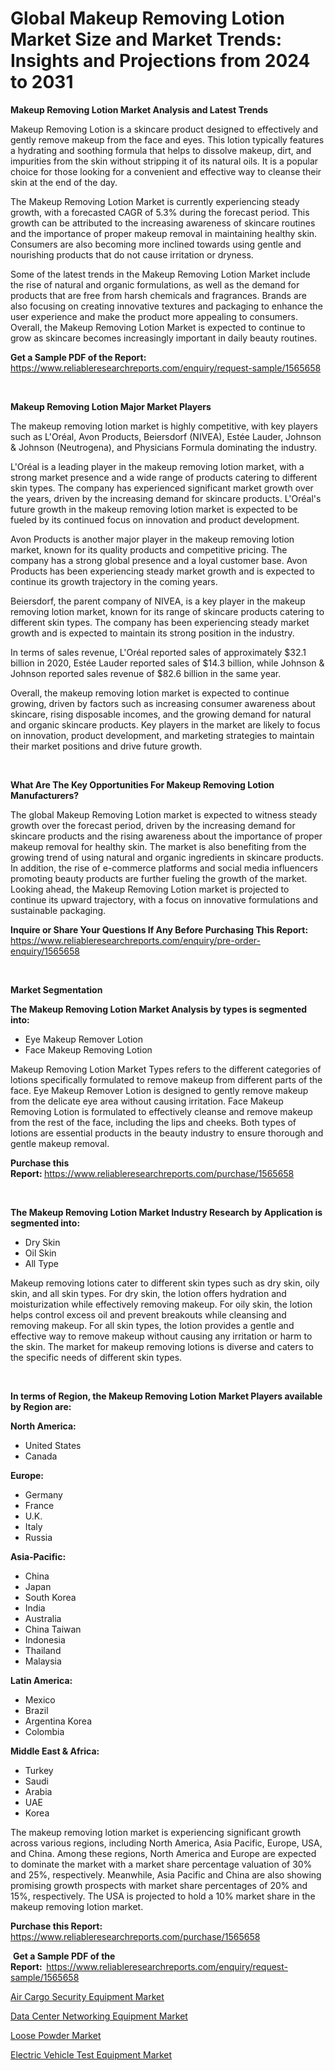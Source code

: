 <p><h1>Global Makeup Removing Lotion Market Size and Market Trends: Insights and Projections from 2024 to 2031</h1></p><p><strong>Makeup Removing Lotion Market Analysis and Latest Trends</strong></p>
<p><p>Makeup Removing Lotion is a skincare product designed to effectively and gently remove makeup from the face and eyes. This lotion typically features a hydrating and soothing formula that helps to dissolve makeup, dirt, and impurities from the skin without stripping it of its natural oils. It is a popular choice for those looking for a convenient and effective way to cleanse their skin at the end of the day.</p><p>The Makeup Removing Lotion Market is currently experiencing steady growth, with a forecasted CAGR of 5.3% during the forecast period. This growth can be attributed to the increasing awareness of skincare routines and the importance of proper makeup removal in maintaining healthy skin. Consumers are also becoming more inclined towards using gentle and nourishing products that do not cause irritation or dryness.</p><p>Some of the latest trends in the Makeup Removing Lotion Market include the rise of natural and organic formulations, as well as the demand for products that are free from harsh chemicals and fragrances. Brands are also focusing on creating innovative textures and packaging to enhance the user experience and make the product more appealing to consumers. Overall, the Makeup Removing Lotion Market is expected to continue to grow as skincare becomes increasingly important in daily beauty routines.</p></p>
<p><strong>Get a Sample PDF of the Report:&nbsp;</strong> <a href="https://www.reliableresearchreports.com/enquiry/request-sample/1565658">https://www.reliableresearchreports.com/enquiry/request-sample/1565658</a></p>
<p>&nbsp;</p>
<p><strong>Makeup Removing Lotion Major Market Players</strong></p>
<p><p>The makeup removing lotion market is highly competitive, with key players such as L'Oréal, Avon Products, Beiersdorf (NIVEA), Estée Lauder, Johnson & Johnson (Neutrogena), and Physicians Formula dominating the industry.</p><p>L'Oréal is a leading player in the makeup removing lotion market, with a strong market presence and a wide range of products catering to different skin types. The company has experienced significant market growth over the years, driven by the increasing demand for skincare products. L'Oréal's future growth in the makeup removing lotion market is expected to be fueled by its continued focus on innovation and product development.</p><p>Avon Products is another major player in the makeup removing lotion market, known for its quality products and competitive pricing. The company has a strong global presence and a loyal customer base. Avon Products has been experiencing steady market growth and is expected to continue its growth trajectory in the coming years.</p><p>Beiersdorf, the parent company of NIVEA, is a key player in the makeup removing lotion market, known for its range of skincare products catering to different skin types. The company has been experiencing steady market growth and is expected to maintain its strong position in the industry.</p><p>In terms of sales revenue, L'Oréal reported sales of approximately $32.1 billion in 2020, Estée Lauder reported sales of $14.3 billion, while Johnson & Johnson reported sales revenue of $82.6 billion in the same year.</p><p>Overall, the makeup removing lotion market is expected to continue growing, driven by factors such as increasing consumer awareness about skincare, rising disposable incomes, and the growing demand for natural and organic skincare products. Key players in the market are likely to focus on innovation, product development, and marketing strategies to maintain their market positions and drive future growth.</p></p>
<p>&nbsp;</p>
<p><strong>What Are The Key Opportunities For Makeup Removing Lotion Manufacturers?</strong></p>
<p><p>The global Makeup Removing Lotion market is expected to witness steady growth over the forecast period, driven by the increasing demand for skincare products and the rising awareness about the importance of proper makeup removal for healthy skin. The market is also benefiting from the growing trend of using natural and organic ingredients in skincare products. In addition, the rise of e-commerce platforms and social media influencers promoting beauty products are further fueling the growth of the market. Looking ahead, the Makeup Removing Lotion market is projected to continue its upward trajectory, with a focus on innovative formulations and sustainable packaging.</p></p>
<p><strong>Inquire or Share Your Questions If Any Before Purchasing This Report:</strong> <a href="https://www.reliableresearchreports.com/enquiry/pre-order-enquiry/1565658">https://www.reliableresearchreports.com/enquiry/pre-order-enquiry/1565658</a></p>
<p>&nbsp;</p>
<p><strong>Market Segmentation</strong></p>
<p><strong>The Makeup Removing Lotion Market Analysis by types is segmented into:</strong></p>
<p><ul><li>Eye Makeup Remover Lotion</li><li>Face Makeup Removing Lotion</li></ul></p>
<p><p>Makeup Removing Lotion Market Types refers to the different categories of lotions specifically formulated to remove makeup from different parts of the face. Eye Makeup Remover Lotion is designed to gently remove makeup from the delicate eye area without causing irritation. Face Makeup Removing Lotion is formulated to effectively cleanse and remove makeup from the rest of the face, including the lips and cheeks. Both types of lotions are essential products in the beauty industry to ensure thorough and gentle makeup removal.</p></p>
<p><strong>Purchase this Report:&nbsp;</strong><a href="https://www.reliableresearchreports.com/purchase/1565658">https://www.reliableresearchreports.com/purchase/1565658</a></p>
<p>&nbsp;</p>
<p><strong>The Makeup Removing Lotion Market Industry Research by Application is segmented into:</strong></p>
<p><ul><li>Dry Skin</li><li>Oil Skin</li><li>All Type</li></ul></p>
<p><p>Makeup removing lotions cater to different skin types such as dry skin, oily skin, and all skin types. For dry skin, the lotion offers hydration and moisturization while effectively removing makeup. For oily skin, the lotion helps control excess oil and prevent breakouts while cleansing and removing makeup. For all skin types, the lotion provides a gentle and effective way to remove makeup without causing any irritation or harm to the skin. The market for makeup removing lotions is diverse and caters to the specific needs of different skin types.</p></p>
<p>&nbsp;</p>
<p><strong>In terms of Region, the Makeup Removing Lotion Market Players available by Region are:</strong></p>
<p>
    <p> <strong> North America: </strong>
        <ul>
            <li>United States</li>
            <li>Canada</li>
        </ul>
        </p> 
    <p> <strong> Europe: </strong>
        <ul>
            <li>Germany</li>
            <li>France</li>
            <li>U.K.</li>
            <li>Italy</li>
            <li>Russia</li>
        </ul>
        </p> 
    <p> <strong> Asia-Pacific: </strong>
        <ul>
            <li>China</li>
            <li>Japan</li>
            <li>South Korea</li>
            <li>India</li>
            <li>Australia</li>
            <li>China Taiwan</li>
            <li>Indonesia</li>
            <li>Thailand</li>
            <li>Malaysia</li>
        </ul>
        </p> 
    <p> <strong> Latin America: </strong>
        <ul>
            <li>Mexico</li>
            <li>Brazil</li>
            <li>Argentina Korea</li>
            <li>Colombia</li>
        </ul>
        </p> 
    <p> <strong> Middle East & Africa: </strong>
        <ul>
            <li>Turkey</li>
            <li>Saudi</li>
            <li>Arabia</li>
            <li>UAE</li>
            <li>Korea</li>
        </ul>
    </p>
    </p>
<p><p>The makeup removing lotion market is experiencing significant growth across various regions, including North America, Asia Pacific, Europe, USA, and China. Among these regions, North America and Europe are expected to dominate the market with a market share percentage valuation of 30% and 25%, respectively. Meanwhile, Asia Pacific and China are also showing promising growth prospects with market share percentages of 20% and 15%, respectively. The USA is projected to hold a 10% market share in the makeup removing lotion market.</p></p>
<p><strong>Purchase this Report: </strong><a href="https://www.reliableresearchreports.com/purchase/1565658">https://www.reliableresearchreports.com/purchase/1565658</a></p>
<p>&nbsp;<strong>Get a Sample PDF of the Report:&nbsp;&nbsp;</strong><a href="https://www.reliableresearchreports.com/enquiry/request-sample/1565658">https://www.reliableresearchreports.com/enquiry/request-sample/1565658</a></p>
<p><strong></strong></p>
<p><p><a href="https://lydian-appliance-61d.notion.site/Air-Cargo-Security-Equipment-Market-Dynamics-2024-2031-Also-about-Its-Market-Trends-Projections-a-bdadf30e4d84410a94171fad39eced32">Air Cargo Security Equipment Market</a></p><p><a href="https://view.publitas.com/reportprime-1/data-center-networking-equipment-market-size-growth-and-forecast-from-2024-2031/">Data Center Networking Equipment Market</a></p><p><a href="https://github.com/Sherrillcrooksxa8i18ucf2m/Market-Research-Report-List-1/blob/main/loose-powder-market.md">Loose Powder Market</a></p><p><a href="https://forested-sushi-9b0.notion.site/Electric-Vehicle-Test-Equipment-Market-Size-Growing-and-Forecasted-for-period-from-2024-2031-and-p-19beda4b28b347ac9d3198f9bfc66d93">Electric Vehicle Test Equipment Market</a></p></p>